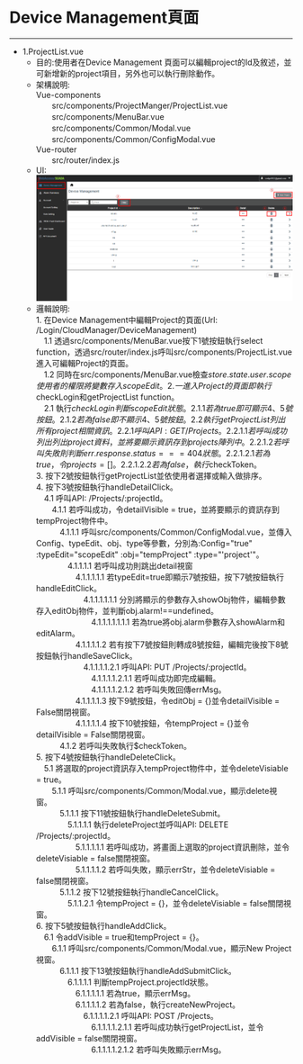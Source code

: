 # Device Management頁面

---

- 1.ProjectList.vue  
  - 目的:使用者在Device Management 頁面可以編輯project的Id及敘述，並可新增新的project項目，另外也可以執行刪除動作。 
  - 架構說明:  
  Vue-components  
  　　src/components/ProjectManger/ProjectList.vue  
  　　src/components/MenuBar.vue  
  　　src/components/Common/Modal.vue  
  　　src/components/Common/ConfigModal.vue   
  Vue-router  
  　　src/router/index.js   
  - UI:  
  ![](/assets/projectlist.PNG)  
  - 邏輯說明:  
        1. 在Device Management中編輯Project的頁面(Url: /Login/CloudManager/DeviceManagement)  
        　1.1 透過src/components/MenuBar.vue按下1號按鈕執行select function，透過src/router/index.js呼叫src/components/ProjectList.vue進入可編輯Project的頁面。  
        　1.2 同時在src/components/MenuBar.vue檢查$store.state.user.scope使用者的權限將變數存入scopeEdit。  
        2. 一進入Project的頁面即執行$checkLogin和getProjectList function。  
        　2.1 執行$checkLogin判斷scopeEdit狀態。  
          　2.1.1 若為true即可顯示4、5號按鈕。  
          　2.1.2 若為false即不顯示4、5號按鈕。  
          　2.2 執行getProjectList列出所有project相關資訊。  
        　　2.2.1 呼叫API: GET /Projects。  
        　　　2.2.1.1 若呼叫成功列出列出project資料，並將要顯示資訊存到projects陣列中。  
        　　　2.2.1.2 若呼叫失敗則判斷err.response.status === 404狀態。  
        　　　　2.2.1.2.1 若為true，令projects = []。  
        　　　　2.2.1.2.2 若為false，執行$checkToken。   
        3. 按下2號按鈕執行getProjectList並依使用者選擇或輸入做排序。  
        4. 按下3號按鈕執行handleDetailClick。  
        　4.1 呼叫API: /Projects/:projectId。  
        　　4.1.1 若呼叫成功，令detailVisible = true，並將要顯示的資訊存到tempProject物件中。  
        　　　4.1.1.1 呼叫src/components/Common/ConfigModal.vue，並傳入Config、typeEdit、obj、type等參數，分別為:Config="true" :typeEdit="scopeEdit" :obj="tempProject" :type="'project'"。  
        　　　　4.1.1.1.1 若呼叫成功則跳出detail視窗  
        　　　　　4.1.1.1.1.1 若typeEdit=true即顯示7號按鈕，按下7號按鈕執行handleEditClick。  
        　　　　　　4.1.1.1.1.1.1 分別將顯示的參數存入showObj物件，編輯參數存入editObj物件，並判斷obj.alarm!==undefined。  
        　　　　　　　4.1.1.1.1.1.1.1 若為true將obj.alarm參數存入showAlarm和editAlarm。  
        　　　　　4.1.1.1.1.2 若有按下7號按鈕則轉成8號按鈕，編輯完後按下8號按鈕執行handleSaveClick。  
        　　　　　　4.1.1.1.1.2.1 呼叫API: PUT /Projects/:projectId。  
        　　　　　　　4.1.1.1.1.2.1.1 若呼叫成功即完成編輯。  
        　　　　　　　4.1.1.1.1.2.1.2 若呼叫失敗回傳errMsg。  
        　　　　　4.1.1.1.1.3 按下9號按鈕，令editObj = {}並令detailVisible = False關閉視窗。  
        　　　　　4.1.1.1.1.4 按下10號按鈕，令tempProject = {}並令detailVisible = False關閉視窗。  
        　　　4.1.2 若呼叫失敗執行$checkToken。  
        5. 按下4號按鈕執行handleDeleteClick。  
        　5.1 將選取的project資訊存入tempProject物件中，並令deleteVisiable = true。  
        　　5.1.1 呼叫src/components/Common/Modal.vue，顯示delete視窗。  
        　　　5.1.1.1 按下11號按鈕執行handleDeleteSubmit。  
        　　　　5.1.1.1.1 執行deleteProject並呼叫API: DELETE /Projects/:projectId。  
        　　　　　5.1.1.1.1.1 若呼叫成功，將畫面上選取的project資訊刪除，並令deleteVisiable = false關閉視窗。  
        　　　　　5.1.1.1.1.2 若呼叫失敗，顯示errStr，並令deleteVisiable = false關閉視窗。  
        　　　5.1.1.2 按下12號按鈕執行handleCancelClick。  
        　　　　5.1.1.2.1 令tempProject = {}，並令deleteVisiable = false關閉視窗。  
        6. 按下5號按鈕執行handleAddClick。  
        　6.1 令addVisible = true和tempProject = {}。  
        　　6.1.1 呼叫src/components/Common/Modal.vue，顯示New Project視窗。  
        　　　6.1.1.1 按下13號按鈕執行handleAddSubmitClick。  
        　　　　6.1.1.1.1 判斷tempProject.projectId狀態。  
        　　　　　6.1.1.1.1.1 若為true，顯示errMsg。  
        　　　　　6.1.1.1.1.2 若為false，執行createNewProject。  
        　　　　　　6.1.1.1.1.2.1 呼叫API: POST /Projects。  
        　　　　　　　6.1.1.1.1.2.1.1 若呼叫成功執行getProjectList，並令addVisible = false關閉視窗。  
        　　　　　　　6.1.1.1.1.2.1.2 若呼叫失敗顯示errMsg。      
          
        



